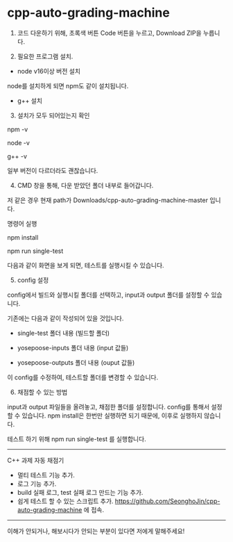 # cpp-auto-grading-machine


1. 코드 다운하기 위해, 초록색 버튼 Code 버튼을 누르고, Download ZIP을 누릅니다. 




2. 필요한 프로그램 설치.

- node v16이상 버전 설치

node를 설치하게 되면 npm도 같이 설치됩니다. 

- g++ 설치



3. 설치가 모두 되어있는지 확인

npm -v

node -v

g++ -v

일부 버전이 다르더라도 괜찮습니다. 





4. CMD 창을 통해, 다운 받았던 폴더 내부로 들어갑니다.

저 같은 경우 현재 path가 Downloads/cpp-auto-grading-machine-master 입니다.



명령어 실행 

npm install

npm run single-test

다음과 같이 화면을 보게 되면, 테스트를 실행시킬 수 있습니다. 



5. config 설정

config에서 빌드와 실행시킬 폴더를 선택하고, input과 output 폴더를 설정할 수 있습니다.

기존에는 다음과 같이 작성되어 있을 것입니다. 



- single-test 폴더 내용 (빌드할 폴더)



- yosepoose-inputs 폴더 내용 (input 값들)



- yosepoose-outputs 폴더 내용 (ouput 값들)





이 config를 수정하여, 테스트할 폴더를 변경할 수 있습니다. 



6. 채점할 수 있는 방법

input과 output 파일들을 올려놓고, 채점한 폴더를 설정합니다. config를 통해서 설정할 수 있습니다. 
npm install은 한번만 실행하면 되기 때문에, 이후로 실행하지 않습니다. 


테스트 하기 위해 npm run single-test 를 실행합니다. 

-----
C++ 과제 자동 채점기
- 멀티 테스트 기능 추가.
- 로그 기능 추가.
- build 실패 로그, test 실패 로그 만드는 기능 추가.
- 쉽게 테스트 할 수 있는 스크립트 추가.
https://github.com/SeonghoJin/cpp-auto-grading-machine 에 접속.

------------

이해가 안되거나, 해보시다가 안되는 부분이 있다면 저에게 말해주세요!
